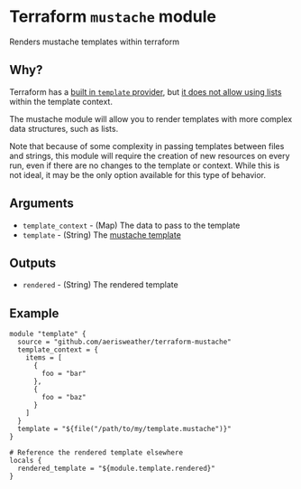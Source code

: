 # Terraform `mustache` module

Renders mustache templates within terraform

## Why?

Terraform has a [built in `template` provider](https://www.terraform.io/docs/providers/template/index.html), but [it does not allow using lists](https://github.com/hashicorp/terraform/issues/9368) within the template context.

The mustache module will allow you to render templates with more complex data structures, such as lists.

Note that because of some complexity in passing templates between files and strings, this module will require the creation of new resources on every run, even if there are no changes to the template or context. While this is not ideal, it may be the only option available for this type of behavior.

## Arguments

- `template_context` - (Map) The data to pass to the template  
- `template` - (String) The [mustache template](https://mustache.github.io/mustache.5.html)

## Outputs

- `rendered` - (String) The rendered template

## Example

```hcl-terraform
module "template" {
  source = "github.com/aerisweather/terraform-mustache"
  template_context = {
    items = [
      {
        foo = "bar"
      },
      {
        foo = "baz"
      }
    ]
  }
  template = "${file("/path/to/my/template.mustache")}"
}

# Reference the rendered template elsewhere
locals {
  rendered_template = "${module.template.rendered}"
}
```